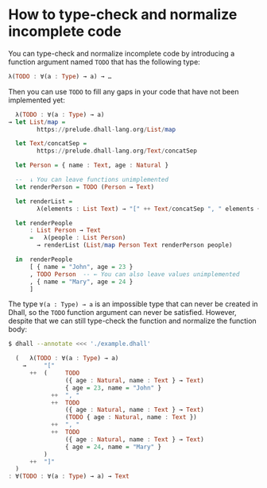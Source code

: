 # How to type-check and normalize incomplete code

You can type-check and normalize incomplete code by introducing a function argument named
`TODO` that has the following type:

```haskell
λ(TODO : ∀(a : Type) → a) → …
```

Then you can use `TODO` to fill any gaps in your code that have not been
implemented yet:

```haskell
  λ(TODO : ∀(a : Type) → a)
→ let List/map =
        https://prelude.dhall-lang.org/List/map

  let Text/concatSep =
        https://prelude.dhall-lang.org/Text/concatSep

  let Person = { name : Text, age : Natural }

  --  ↓ You can leave functions unimplemented
  let renderPerson = TODO (Person → Text)

  let renderList =
        λ(elements : List Text) → "[" ++ Text/concatSep ", " elements ++ "]"

  let renderPeople
      : List Person → Text
      =   λ(people : List Person)
        → renderList (List/map Person Text renderPerson people)

  in  renderPeople
      [ { name = "John", age = 23 }
      , TODO Person  -- ← You can also leave values unimplemented
      , { name = "Mary", age = 24 }
      ]
```

The type `∀(a : Type) → a` is an impossible type that can never be created in Dhall,
so the `TODO` function argument can never be satisfied.  However, despite that we can
still type-check the function and normalize the function body:

```bash
$ dhall --annotate <<< './example.dhall'
```
```haskell
  (   λ(TODO : ∀(a : Type) → a)
    →     "["
      ++  (     TODO
                ({ age : Natural, name : Text } → Text)
                { age = 23, name = "John" }
            ++  ", "
            ++  TODO
                ({ age : Natural, name : Text } → Text)
                (TODO { age : Natural, name : Text })
            ++  ", "
            ++  TODO
                ({ age : Natural, name : Text } → Text)
                { age = 24, name = "Mary" }
          )
      ++  "]"
  )
: ∀(TODO : ∀(a : Type) → a) → Text
```
